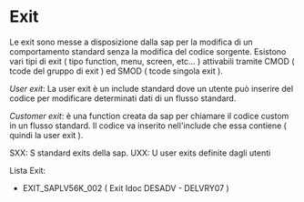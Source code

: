 <h1>Exit</h1>    
Le exit sono messe a disposizione dalla sap per la modifica di un comportamento standard senza la modifica del codice sorgente. 
Esistono vari tipi di exit ( tipo function, menu, screen, etc... ) attivabili tramite CMOD ( tcode del gruppo di exit ) ed SMOD ( tcode singola exit ). 

*User exit*: La user exit è un include standard dove un utente può inserire del codice per modificare determinati dati di un flusso standard.    
    
*Customer exit*: è una function creata da sap per chiamare il codice custom in un flusso standard. Il codice va inserito nell'include che essa contiene ( quindi la user exit ).

SXX: S standard exits della sap. 
UXX: U user exits definite dagli utenti

Lista Exit:
- EXIT_SAPLV56K_002 ( Exit Idoc DESADV - DELVRY07 )
